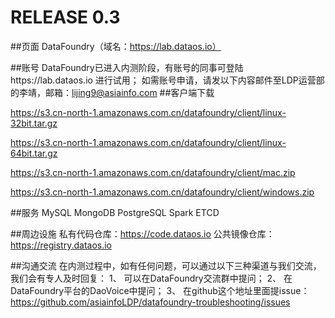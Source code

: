 # RELEASE 0.3
##页面
DataFoundry（域名：https://lab.dataos.io）
 
##账号
DataFoundry已进入内测阶段，有账号的同事可登陆https://lab.dataos.io 进行试用；
如需账号申请，请发以下内容邮件至LDP运营部的李靖，邮箱：lijing9@asiainfo.com 
##客户端下载　

https://s3.cn-north-1.amazonaws.com.cn/datafoundry/client/linux-32bit.tar.gz

https://s3.cn-north-1.amazonaws.com.cn/datafoundry/client/linux-64bit.tar.gz

https://s3.cn-north-1.amazonaws.com.cn/datafoundry/client/mac.zip

https://s3.cn-north-1.amazonaws.com.cn/datafoundry/client/windows.zip

##服务 
MySQL
MongoDB
PostgreSQL
Spark
ETCD

##周边设施
私有代码仓库：https://code.dataos.io
公共镜像仓库：https://registry.dataos.io
 
##沟通交流
在内测过程中，如有任何问题，可以通过以下三种渠道与我们交流，我们会有专人及时回复：
1、 可以在DataFoundry交流群中提问；
2、 在DataFoundry平台的DaoVoice中提问；
3、 在github这个地址里面提issue：https://github.com/asiainfoLDP/datafoundry-troubleshooting/issues
 
 

